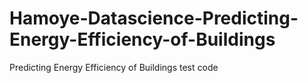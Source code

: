 # Hamoye-Datascience-Predicting-Energy-Efficiency-of-Buildings
Predicting Energy Efficiency of Buildings test code
